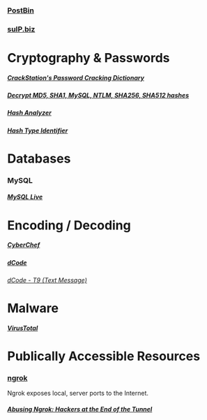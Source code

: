 ### [PostBin](https://postb.in/)

### [suIP.biz](https://suip.biz/)

# Cryptography & Passwords
##### [CrackStation's Password Cracking Dictionary](https://crackstation.net/crackstation-wordlist-password-cracking-dictionary.htm)

##### [Decrypt MD5, SHA1, MySQL, NTLM, SHA256, SHA512 hashes](https://hashes.com/en/decrypt/hash)

##### [Hash Analyzer](https://www.tunnelsup.com/hash-analyzer/)

##### [Hash Type Identifier](https://hashes.com/en/tools/hash_identifier)

# Databases
### MySQL
##### [MySQL Live](https://www.mysqltutorial.org/tryit/)

# Encoding / Decoding
##### [CyberChef](https://cyberchef.org/)

##### [dCode](https://www.dcode.fr/en)
###### [dCode - T9 (Text Message)](https://www.dcode.fr/t9-cipher)

# Malware
##### [VirusTotal](https://www.virustotal.com/gui/home/upload)

# Publically Accessible Resources
### [ngrok](https://ngrok.com)
Ngrok exposes local, server ports to the Internet.
##### [Abusing Ngrok: Hackers at the End of the Tunnel](https://www.huntress.com/blog/abusing-ngrok-hackers-at-the-end-of-the-tunnel)
